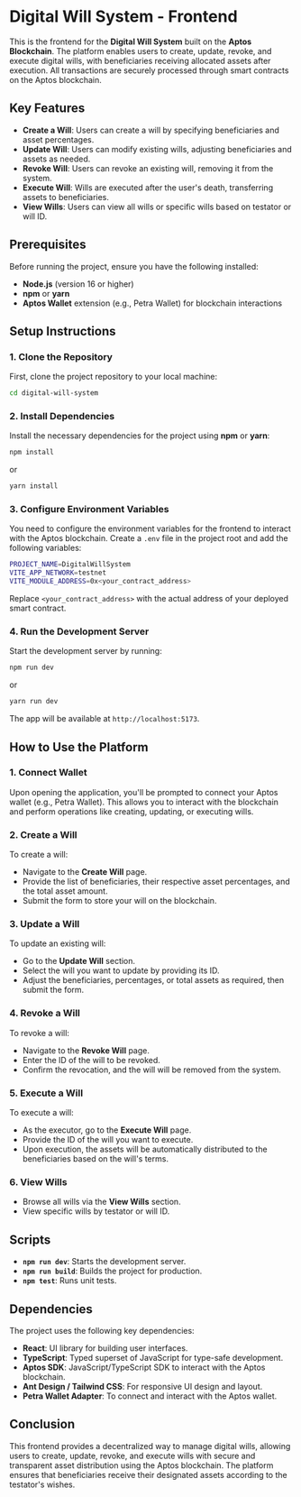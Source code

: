 # Digital Will System - Frontend

This is the frontend for the **Digital Will System** built on the **Aptos Blockchain**. The platform enables users to create, update, revoke, and execute digital wills, with beneficiaries receiving allocated assets after execution. All transactions are securely processed through smart contracts on the Aptos blockchain.

## Key Features

- **Create a Will**: Users can create a will by specifying beneficiaries and asset percentages.
- **Update Will**: Users can modify existing wills, adjusting beneficiaries and assets as needed.
- **Revoke Will**: Users can revoke an existing will, removing it from the system.
- **Execute Will**: Wills are executed after the user's death, transferring assets to beneficiaries.
- **View Wills**: Users can view all wills or specific wills based on testator or will ID.

## Prerequisites

Before running the project, ensure you have the following installed:

- **Node.js** (version 16 or higher)
- **npm** or **yarn**
- **Aptos Wallet** extension (e.g., Petra Wallet) for blockchain interactions

## Setup Instructions

### 1. Clone the Repository

First, clone the project repository to your local machine:

```bash
cd digital-will-system
```

### 2. Install Dependencies

Install the necessary dependencies for the project using **npm** or **yarn**:

```bash
npm install
```

or

```bash
yarn install
```

### 3. Configure Environment Variables

You need to configure the environment variables for the frontend to interact with the Aptos blockchain. Create a `.env` file in the project root and add the following variables:

```bash
PROJECT_NAME=DigitalWillSystem
VITE_APP_NETWORK=testnet
VITE_MODULE_ADDRESS=0x<your_contract_address>
```

Replace `<your_contract_address>` with the actual address of your deployed smart contract.

### 4. Run the Development Server

Start the development server by running:

```bash
npm run dev
```

or

```bash
yarn run dev
```

The app will be available at `http://localhost:5173`.

## How to Use the Platform

### 1. Connect Wallet

Upon opening the application, you'll be prompted to connect your Aptos wallet (e.g., Petra Wallet). This allows you to interact with the blockchain and perform operations like creating, updating, or executing wills.

### 2. Create a Will

To create a will:

- Navigate to the **Create Will** page.
- Provide the list of beneficiaries, their respective asset percentages, and the total asset amount.
- Submit the form to store your will on the blockchain.

### 3. Update a Will

To update an existing will:

- Go to the **Update Will** section.
- Select the will you want to update by providing its ID.
- Adjust the beneficiaries, percentages, or total assets as required, then submit the form.

### 4. Revoke a Will

To revoke a will:

- Navigate to the **Revoke Will** page.
- Enter the ID of the will to be revoked.
- Confirm the revocation, and the will will be removed from the system.

### 5. Execute a Will

To execute a will:

- As the executor, go to the **Execute Will** page.
- Provide the ID of the will you want to execute.
- Upon execution, the assets will be automatically distributed to the beneficiaries based on the will's terms.

### 6. View Wills

- Browse all wills via the **View Wills** section.
- View specific wills by testator or will ID.

## Scripts

- **`npm run dev`**: Starts the development server.
- **`npm run build`**: Builds the project for production.
- **`npm test`**: Runs unit tests.

## Dependencies

The project uses the following key dependencies:

- **React**: UI library for building user interfaces.
- **TypeScript**: Typed superset of JavaScript for type-safe development.
- **Aptos SDK**: JavaScript/TypeScript SDK to interact with the Aptos blockchain.
- **Ant Design / Tailwind CSS**: For responsive UI design and layout.
- **Petra Wallet Adapter**: To connect and interact with the Aptos wallet.

## Conclusion

This frontend provides a decentralized way to manage digital wills, allowing users to create, update, revoke, and execute wills with secure and transparent asset distribution using the Aptos blockchain. The platform ensures that beneficiaries receive their designated assets according to the testator's wishes.
